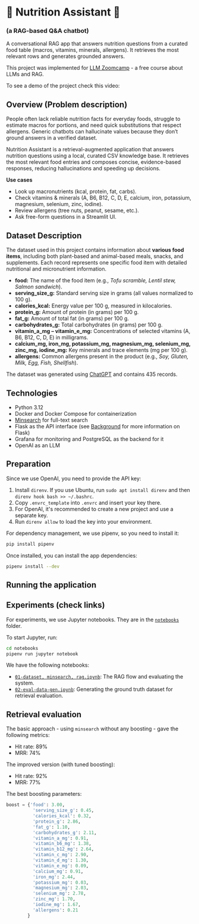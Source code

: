 # 🥗 Nutrition Assistant 🥗
### (a RAG-based Q&A chatbot)
A conversational RAG app that answers nutrition questions from a curated food table (macros, vitamins, minerals, allergens). It retrieves the most relevant rows and generates grounded answers.

This project was implemented for 
[LLM Zoomcamp](https://github.com/DataTalksClub/llm-zoomcamp) -
a free course about LLMs and RAG.

To see a demo of the project check this video:

## Overview (Problem description)
People often lack reliable nutrition facts for everyday foods, struggle to estimate macros for portions, and need quick substitutions that respect allergens. Generic chatbots can hallucinate values because they don’t ground answers in a verified dataset.

Nutrition Assistant is a retrieval-augmented application that answers nutrition questions using a local, curated CSV knowledge base. It retrieves the most relevant food entries and composes concise, evidence-based responses, reducing hallucinations and speeding up decisions.

**Use cases**

- Look up macronutrients (kcal, protein, fat, carbs).
- Check vitamins & minerals (A, B6, B12, C, D, E, calcium, iron, potassium, magnesium, selenium, zinc, iodine).
- Review allergens (tree nuts, peanut, sesame, etc.).
- Ask free-form questions in a Streamlit UI.

## Dataset Description

The dataset used in this project contains information about **various food items**, including both plant-based and animal-based meals, snacks, and supplements. Each record represents one specific food item with detailed nutritional and micronutrient information.
- **food:** The name of the food item (e.g., *Tofu scramble, Lentil stew, Salmon sandwich*).  
- **serving_size_g:** Standard serving size in grams (all values normalized to 100 g).  
- **calories_kcal:** Energy value per 100 g, measured in kilocalories.  
- **protein_g:** Amount of protein (in grams) per 100 g.  
- **fat_g:** Amount of total fat (in grams) per 100 g.  
- **carbohydrates_g:** Total carbohydrates (in grams) per 100 g.  
- **vitamin_a_mg – vitamin_e_mg:** Concentrations of selected vitamins (A, B6, B12, C, D, E) in milligrams.  
- **calcium_mg, iron_mg, potassium_mg, magnesium_mg, selenium_mg, zinc_mg, iodine_mg:** Key minerals and trace elements (mg per 100 g).  
- **allergens:** Common allergens present in the product (e.g., *Soy, Gluten, Milk, Egg, Fish, Shellfish*).  


The dataset was generated using [ChatGPT](https://chatgpt.com/share/68ee24bc-58a4-8009-919c-8fd5f42ba24e) and contains 435 records. 

## Technologies

- Python 3.12
- Docker and Docker Compose for containerization
- [Minsearch](https://github.com/alexeygrigorev/minsearch) for full-text search
- Flask as the API interface (see [Background](#background) for more information on Flask)
- Grafana for monitoring and PostgreSQL as the backend for it
- OpenAI as an LLM

## Preparation

Since we use OpenAI, you need to provide the API key:

1. Install `direnv`. If you use Ubuntu, run `sudo apt install direnv` and then `direnv hook bash >> ~/.bashrc`.
2. Copy `.envrc_template` into `.envrc` and insert your key there.
3. For OpenAI, it's recommended to create a new project and use a separate key.
4. Run `direnv allow` to load the key into your environment.

For dependency management, we use pipenv, so you need to install it:

```bash
pip install pipenv
```

Once installed, you can install the app dependencies:

```bash
pipenv install --dev
```

## Running the application

## Experiments (check links)

For experiments, we use Jupyter notebooks.
They are in the [`notebooks`](notebooks/) folder.

To start Jupyter, run:

```bash
cd notebooks
pipenv run jupyter notebook
```

We have the following notebooks:

- [`01-dataset, minsearch, rag.ipynb`](notebooks/rag-test.ipynb): The RAG flow and evaluating the system.
- [`02-eval-data-gen.ipynb`](notebooks/evaluation-data-generation.ipynb): Generating the ground truth dataset for retrieval evaluation.


## Retrieval evaluation
The basic approach - using `minsearch` without any boosting - gave the following metrics:
- Hit rate: 89%
- MRR: 74%

The improved version (with tuned boosting):
- Hit rate: 92%
- MRR: 77%

The best boosting parameters:

```python
boost = {'food': 3.00,
          'serving_size_g': 0.45,
          'calories_kcal': 0.32,
          'protein_g': 2.86,
          'fat_g': 1.10,
          'carbohydrates_g': 2.11,
          'vitamin_a_mg': 0.91,
          'vitamin_b6_mg': 1.38,
          'vitamin_b12_mg': 2.64,
          'vitamin_c_mg': 2.90,
          'vitamin_d_mg': 1.30,
          'vitamin_e_mg': 0.09,
          'calcium_mg': 0.91,
          'iron_mg': 2.44,
          'potassium_mg': 0.03,
          'magnesium_mg': 2.03,
          'selenium_mg': 2.78,
          'zinc_mg': 1.70,
          'iodine_mg': 1.67,
          'allergens': 0.21
        }
```